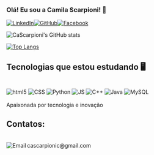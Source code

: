 
### Olá! Eu sou a Camila Scarpioni! 👋

[![LinkedIn](https://img.shields.io/badge/LinkedIn-0077B5?style=for-the-badge&logo=linkedin&logoColor=white)](https://www.linkedin.com/in/camila-scarpioni-16957b222/)[![GitHub](https://img.shields.io/badge/GitHub-100000?style=for-the-badge&logo=github&logoColor=white)](https://github.com/CaScarpioni)[![Facebook](https://img.shields.io/badge/Facebook-1877F2?style=for-the-badge&logo=facebook&logoColor=white)](https://www.facebook.com/profile.php?id=100002378022798)

![CaScarpioni's GitHub stats](https://github-readme-stats.vercel.app/api?username=CaScarpioni&show_icons=true&theme=radical)

[![Top Langs](https://github-readme-stats.vercel.app/api/top-langs/?username=CaScarpioni&layout=compact)](https://github.com/CaScarpioni/github-readme-stats)

## Tecnologias que estou estudando 🖥️

<div style="display: inline_block"><br/>
    <img align="center" alt="html5" src="https://img.shields.io/badge/HTML5-E34F26?style=for-the-badge&logo=html5&logoColor=white">
    <img align="center" alt="CSS" src="https://img.shields.io/badge/CSS-239120?&style=for-the-badge&logo=css3&logoColor=white">
    <img align="center" alt="Python" src="https://img.shields.io/badge/Python-14354C?style=for-the-badge&logo=python&logoColor=white">
    <img align="center" alt="JS" src="https://img.shields.io/badge/JavaScript-F7DF1E?style=for-the-badge&logo=javascript&logoColor=black">
    <img align="center" alt="C++" src="https://img.shields.io/badge/C%2B%2B-00599C?style=for-the-badge&logo=c%2B%2B&logoColor=white">
    <img align="center" alt="Java" src="https://img.shields.io/badge/Java-ED8B00?style=for-the-badge&logo=java&logoColor=white">
    <img align="center" alt="MySQL" src="https://img.shields.io/badge/MySQL-00000F?style=for-the-badge&logo=mysql&logoColor=white">
<div>
<br> 
Apaixonada por tecnologia e inovação

## Contatos:
<div style="display: inline_block"><br/>
    <img align="left" alt="Email" src="https://img.shields.io/badge/Gmail-D14836?style=for-the-badge&logo=gmail&logoColor=white"> 
</div>
cascarpionic@gmail.com
